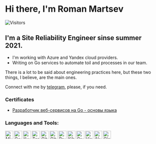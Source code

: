 # Hi there, I'm Roman Martsev
![Visitors](https://visitor-badge.glitch.me/badge?page_id=windemiatrix)

## I'm a Site Reliability Engineer sinse summer 2021.

- I'm working with Azure and Yandex cloud providers.
- Writing on Go services to automate toil and processes in our team.

There is a lot to be said about engineering practices here, but these two things, I believe, are the main ones.

Connect with me by [telegram][telegram], please, if you need.

### Certificates

- [Разработчик веб-сервисов на Go - основы языка](https://coursera.org/share/f55ce018de700573fd08784c752989da)

### Languages and Tools:

<img align="left" alt="Microsoft Azure" height="26px" src="https://cdn.simpleicons.org/microsoftazure/666666" />
<img align="left" alt="Golang" height="26px" src="https://cdn.simpleicons.org/go/666666" />
<img align="left" alt="Kubernetes" height="26px" src="https://cdn.simpleicons.org/kubernetes/666666" />
<img align="left" alt="Terraform" height="26px" src="https://cdn.simpleicons.org/terraform/666666" />
<img align="left" alt="GitHub" height="26px" src="https://cdn.simpleicons.org/github/666666" />
<img align="left" alt="GitHub Actions" height="26px" src="https://cdn.simpleicons.org/githubactions/666666" />
<img align="left" alt="Prometheus" height="26px" src="https://cdn.simpleicons.org/prometheus/666666" />
<img align="left" alt="Kibana" height="26px" src="https://cdn.simpleicons.org/kibana/666666" />
<img align="left" alt="Grafana" height="26px" src="https://cdn.simpleicons.org/grafana/666666" />
<img align="left" alt="Visual Studio Code" height="26px" src="https://cdn.simpleicons.org/visualstudiocode/666666" />
<img align="left" alt="Akamai" height="26px" src="https://cdn.simpleicons.org/akamai/666666" />
<img align="left" alt="Cloudflare" height="26px" src="https://cdn.simpleicons.org/cloudflare/666666" />


[telegram]: https://t.me/windemiatrix
